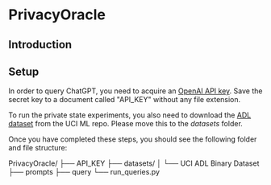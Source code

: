 # PrivacyOracle

## Introduction


## Setup

In order to query ChatGPT, you need to acquire an [OpenAI API key](https://platform.openai.com/api-keys).  Save the secret key to a document called "API_KEY" without any file extension.

To run the private state experiments, you also need to download the [ADL dataset](https://archive.ics.uci.edu/dataset/271/activities+of+daily+living+adls+recognition+using+binary+sensors) from the UCI ML repo.  Please move this to the *datasets* folder.

Once you have completed these steps, you should see the following folder and file structure:

PrivacyOracle/
├── API_KEY
├── datasets/
│   └── UCI ADL Binary Dataset
├── prompts
├── query
└── run_queries.py
